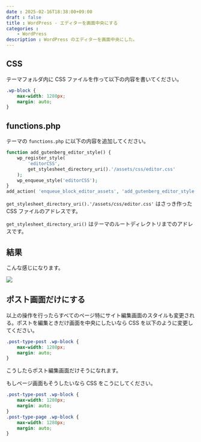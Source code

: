 ```yaml
---
date : 2025-02-16T18:38:00+09:00
draft : false
title : WordPress - エディターを画面中央にする
categories : 
    - WordPress
description : WordPress のエディターを画面中央にした。
---
```


## CSS
テーマフォルダ内に CSS ファイルを作って以下の内容を書いてください。

```css
.wp-block {
    max-width: 1280px;
    margin: auto;
}
```

## functions.php
テーマの `functions.php` に以下の内容を追加してください。

```php
function add_gutenberg_editor_style() {
    wp_register_style(
        'editorCSS',
        get_stylesheet_directory_uri().'/assets/css/editor.css'
    );
    wp_enqueue_style('editorCSS');
}
add_action( 'enqueue_block_editor_assets', 'add_gutenberg_editor_style' );
```

`get_stylesheet_directory_uri().'/assets/css/editor.css'` はさっき作った CSS ファイルのアドレスです。

`get_stylesheet_directory_uri()` はテーマのルートディレクトリまでのアドレスです。

## 結果
こんな感じになります。

![](https://image.icysamon.jp/blog/2025/02/wordpress-editor-center.webp)

## ポスト画面だけにする
以上の操作を行ったらすべてのページ特にサイト編集画面のスタイルも変更される。ポストを編集ときだけ画面を中央にしたいなら CSS を以下のように変更してください。

```css
.post-type-post .wp-block {
    max-width: 1280px;
    margin: auto;
}
```

こうしたらポスト編集画面だけそうになれます。

もしページ画面もそうしたいなら CSS をこうにしてください。

```css
.post-type-post .wp-block {
    max-width: 1280px;
    margin: auto;
}
.post-type-page .wp-block {
    max-width: 1280px;
    margin: auto;
}
```